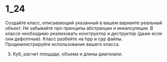 # 1_24

Создайте класс, описывающий указанный в вашем варианте реальный объект. Не забывайте про принципы абстракции и инкапсуляции.
В классе необходимо реализовать конструктор и деструктор (даже если они дефолтные). Класс разбейте на hpp и cpp файлы. Продемонстрируйте использование вашего класса.

3) Куб, расчет площади, объема и длины диагонали.

